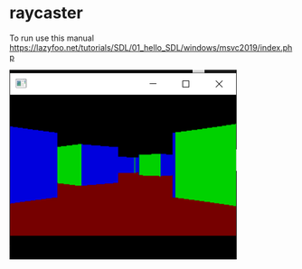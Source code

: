 # raycaster
To run use this manual https://lazyfoo.net/tutorials/SDL/01_hello_SDL/windows/msvc2019/index.php


![raycaster.png](https://github.com/DmitryZlobec/raycaster/blob/main/raycaster.png)
